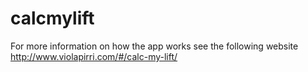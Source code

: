# calcmylift
For more information on how the app works see the following website http://www.violapirri.com/#/calc-my-lift/
